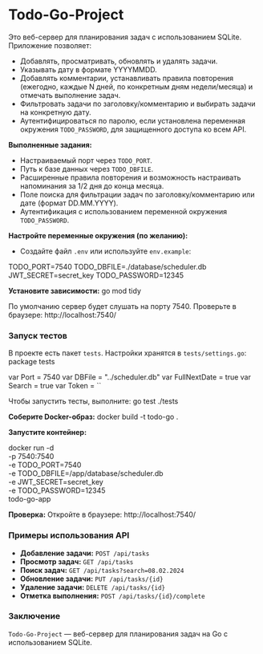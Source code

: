 
# **Todo-Go-Project**

Это веб-сервер для планирования задач с использованием SQLite. Приложение позволяет:

- Добавлять, просматривать, обновлять и удалять задачи.
- Указывать дату в формате YYYYMMDD.
- Добавлять комментарии, устанавливать правила повторения (ежегодно, каждые N дней, по конкретным дням недели/месяца) и отмечать выполнение задач.
- Фильтровать задачи по заголовку/комментарию и выбирать задачи на конкретную дату.
- Аутентифицироваться по паролю, если установлена переменная окружения `TODO_PASSWORD`, для защищенного доступа ко всем API.

**Выполненные задания:**
- Настраиваемый порт через `TODO_PORT`.
- Путь к базе данных через `TODO_DBFILE`.
- Расширенные правила повторения и возможность настраивать напоминания за 1/2 дня до конца месяца.
- Поле поиска для фильтрации задач по заголовку/комментарию или дате (формат DD.MM.YYYY).
- Аутентификация с использованием переменной окружения `TODO_PASSWORD`.


**Настройте переменные окружения (по желанию):**
- Создайте файл `.env` или используйте `env.example`:

TODO_PORT=7540
TODO_DBFILE=./database/scheduler.db
JWT_SECRET=secret_key
TODO_PASSWORD=12345


**Установите зависимости:**
go mod tidy

По умолчанию сервер будет слушать на порту 7540. Проверьте в браузере:
http://localhost:7540/

### Запуск тестов

В проекте есть пакет `tests`. Настройки хранятся в `tests/settings.go`:
package tests

var Port = 7540
var DBFile = "../scheduler.db"
var FullNextDate = true
var Search = true
var Token = ``


Чтобы запустить тесты, выполните:
go test ./tests

**Соберите Docker-образ:**
docker build -t todo-go .

**Запустите контейнер:**

docker run -d \
-p 7540:7540 \
-e TODO_PORT=7540 \
-e TODO_DBFILE=/app/database/scheduler.db \
-e JWT_SECRET=secret_key \
-e TODO_PASSWORD=12345 \
todo-go-app

**Проверка:**
Откройте в браузере:
http://localhost:7540/

### Примеры использования API

- **Добавление задачи:** `POST /api/tasks`
- **Просмотр задач:** `GET /api/tasks`
- **Поиск задач:** `GET /api/tasks?search=08.02.2024`
- **Обновление задачи:** `PUT /api/tasks/{id}`
- **Удаление задачи:** `DELETE /api/tasks/{id}`
- **Отметка выполнения:** `POST /api/tasks/{id}/complete`

### Заключение

`Todo-Go-Project` — веб-сервер для планирования задач на Go с использованием SQLite.
